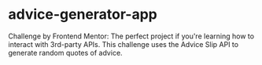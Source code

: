 # advice-generator-app
Challenge by Frontend Mentor: The perfect project if you're learning how to interact with 3rd-party APIs. This challenge uses the Advice Slip API to generate random quotes of advice.
